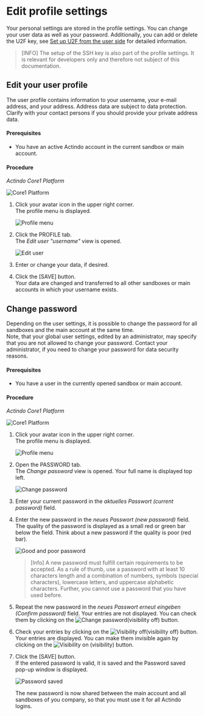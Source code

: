 # Edit profile settings

Your personal settings are stored in the profile settings.  You can change your user data as well as your password. Additionally, you can add or delete the U2F key, see [Set up U2F from the user side](#create-view "Set up U2F from the user side") for detailed information. 

> [INFO] The setup of the SSH key is also part of the profile settings. It is relevant for developers only and therefore not subject of this documentation.   



## Edit your user profile
The user profile contains information to your username, your e-mail address, and your address. Address data are subject to data protection. Clarify with your contact persons if you should provide your private address data.

#### Prerequisites
- You have an active Actindo account in the current sandbox or main account.

#### Procedure

*Actindo Core1 Platform*

![Core1 Platform](../../Assets/Screenshots/Core1Platform/Core1.png "[Core1 Platform]")

 1. Click your avatar icon in the upper right corner.   
    The profile menu is displayed.

    ![Profile menu](../../Assets/Screenshots/Core1Platform/UsingCore1/ProfileMenu.png "[Profile menu]")

2. Click the PROFILE tab.   
   The *Edit user "username"* view is opened.

   ![Edit user](../../Assets/Screenshots/Core1Platform/UsingCore1/UserProfile.png "[Edit user]")

3. Enter or change your data, if desired.

4. Click the [SAVE] button.   
Your data are changed and transferred to all other sandboxes or main accounts in which your username exists. 

## Change password
Depending on the user settings, it is possible to change the password for all sandboxes and the main account at the same time.  
Note, that your global user settings, edited by an administrator, may specify that you are not allowed to change your password. Contact your administrator, if you need to change your password for data security reasons.  


#### Prerequisites
- You have a user in the currently opened sandbox or main account.

#### Procedure

*Actindo Core1 Platform*

![Core1 Platform](../../Assets/Screenshots/Core1Platform/Core1.png "[Core1 Platform]")

1. Click your avatar icon in the upper right corner.   
    The profile menu is displayed.

    ![Profile menu](../../Assets/Screenshots/Core1Platform/UsingCore1/ProfileMenu.png "[Profile menu]")

2. Open the PASSWORD tab.   
   The *Change password* view is opened. Your full name is displayed top left.

   ![Change password](../../Assets/Screenshots/Core1Platform/UsingCore1/ProfileChangePassword.png "[Change password]")

3. Enter your current password in the *aktuelles Passwort (current password)* field.

4. Enter the new password in the *neues Passwort (new password)* field.  
The quality of the password is displayed as a small red or green bar below the field. Think about a new password if the quality is poor (red bar).

     ![Good and poor password](../../Assets/Screenshots/Core1Platform/UsingCore1/ProfilePasswordQuality.png "[Good and poor password]")

   > [Info] A new password must fulfill certain requirements to be accepted. As a rule of thumb, use a password with at least 10 characters length and a combination of numbers, symbols (special characters), lowercase letters, and uppercase alphabetic characters. Further, you cannot use a password that you have used before.

5. Repeat the new password in the *neues Passwort erneut eingeben (Confirm password)* field. Your entries are not displayed. You can check them by clicking on the ![Change password](../../Assets/Icons/visibility_off.png "[Change password]")(visibility off) button.

6. Check your entries by clicking on the ![Visibility off](../../Assets/Icons/visibility_off.png "[Visibility off]")(visibility off) button.   
Your entries are displayed. You can make them invisible again by clicking on the ![Visibility on](../../Assets/Icons/visibility.png "[Visibility on]") (visibility) button.

7. Click the [SAVE] button.   
If the entered password is valid, it is saved and the Password saved pop-up window is displayed.  


   ![Password saved](../../Assets/Screenshots/Core1Platform/ProfileSettings/Password/PasswordSaved.png "[Password saved]")

    The new password is now shared between the main account and all sandboxes of you company, so that you must use it for all Actindo logins.

<!---Ich laufe hier auf einen Fehler. Er sagt, more credentials are needed to complete the authentication request-. Geht es nur, wenn kein U2F?-->


